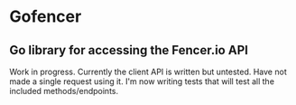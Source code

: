 # Gofencer
## Go library for accessing the Fencer.io API

Work in progress. Currently the client API is written but untested. Have not made a single request using it.
I'm now writing tests that will test all the included methods/endpoints.
